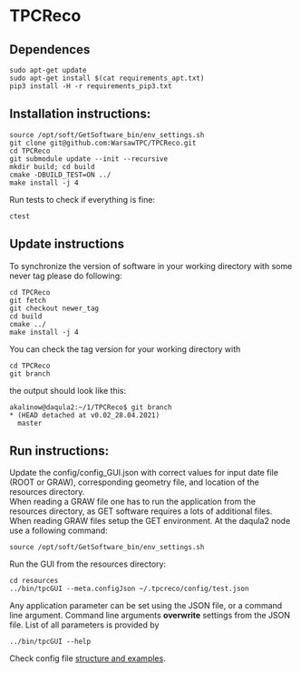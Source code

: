 # TPCReco

## Dependences

```Shell
sudo apt-get update
sudo apt-get install $(cat requirements_apt.txt)
pip3 install -H -r requirements_pip3.txt
```

## Installation instructions:

```Shell
source /opt/soft/GetSoftware_bin/env_settings.sh
git clone git@github.com:WarsawTPC/TPCReco.git
cd TPCReco
git submodule update --init --recursive
mkdir build; cd build
cmake -DBUILD_TEST=ON ../
make install -j 4
```

Run tests to check if everything is fine:

```Shell
ctest
```

## Update instructions

To synchronize the version of software in your working directory with some never tag please do following:

```Shell
cd TPCReco
git fetch
git checkout newer_tag
cd build
cmake ../
make install -j 4
```

You can check the tag version for your working directory with

```Shell
cd TPCReco
git branch
```

the output should look like this:

```Shell
akalinow@daqula2:~/1/TPCReco$ git branch
* (HEAD detached at v0.02_28.04.2021)
  master
```

## Run instructions:

Update the  config/config_GUI.json with correct values for input date file (ROOT or GRAW), corresponding geometry file, and location of the resources directory.  
When reading a GRAW file one has to run the application from the resources directory, as GET software requires a lots of additional files.  
When reading GRAW files setup the GET environment. At the daqula2 node use a following command:

```Shell
source /opt/soft/GetSoftware_bin/env_settings.sh
```

Run the GUI from the resources directory:

```Shell 
cd resources
../bin/tpcGUI --meta.configJson ~/.tpcreco/config/test.json
```

Any application parameter can be set using the JSON file, or a command line argument. Command line arguments **overwrite** settings from the JSON file.
List of all parameters is provided by

```Shell
../bin/tpcGUI --help
```

Check config file [structure and examples](Utilities/README.md). 

